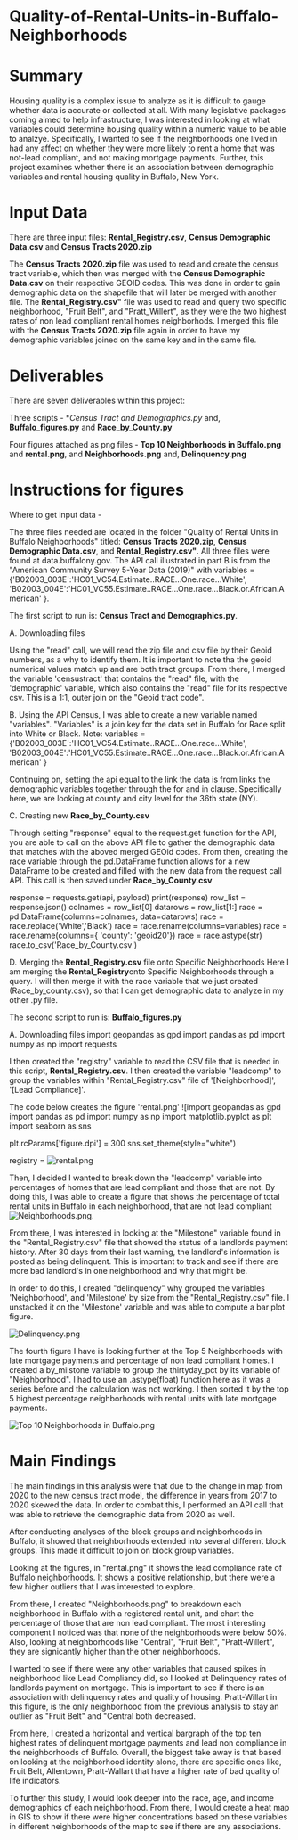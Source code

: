# Quality-of-Rental-Units-in-Buffalo-Neighborhoods


# Summary

Housing quality is a complex issue to analyze as it is difficult to gauge whether data is accurate or collected at all. With many legislative packages coming aimed to help infrastructure, I was interested in looking at what variables could determine housing quality within a numeric value to be able to analzye. Specifically, I wanted to see if the neighborhoods one lived in had any affect on whether they were more likely to rent a home that was not-lead compliant, and not making mortgage payments. Further, this project examines whether there is an association between demographic variables and rental housing quality in Buffalo, New York.

# Input Data

There are three input files: **Rental_Registry.csv**, **Census Demographic Data.csv** and **Census Tracts 2020.zip**

The **Census Tracts 2020.zip** file was used to read and create the census tract variable, which then was merged with the **Census Demographic Data.csv** on their respective GEOID codes. This was done in order to gain demographic data on the shapefile that will later be merged with another file. 
The **Rental_Registry.csv"** file was used to read and query two specific neighborhood, "Fruit Belt", and "Pratt_Willert", as they were the two highest rates of non lead compliant rental homes neighborhods. I merged this file with the **Census Tracts 2020.zip** file again in order to have my demographic variables joined on the same key and in the same file. 

# Deliverables 

There are seven deliverables within this project:

Three scripts -  **Census Tract and Demographics.py* and, **Buffalo_figures.py** and **Race_by_County.py**

Four figures attached as png files - **Top 10 Neighborhoods in Buffalo.png** and **rental.png**, and **Neighborhoods.png** and, **Delinquency.png**



# Instructions for figures

Where to get input data - 

The three files needed are located in the folder "Quality of Rental Units in Buffalo Neighborhoods" titled: **Census Tracts 2020.zip**, **Census Demographic Data.csv**, and **Rental_Registry.csv"**. All three files were found at data.buffalony.gov. The API call illustrated in part B is from the "American Community Survey 5-Year Data (2019)" with 
variables = {'B02003_003E':'HC01_VC54.Estimate..RACE...One.race...White',
            'B02003_004E':'HC01_VC55.Estimate..RACE...One.race...Black.or.African.American'
            }.
            
  
The first script to run is: **Census Tract and Demographics.py**. 

A. Downloading files 

Using the "read" call, we will read the zip file and csv file by their Geoid numbers, as a why to identify them. It is important to note tha the geoid numerical values match up and are both tract groups. From there, I merged the variable 'censustract' that contains the "read" file, with the 'demographic' variable, which also contains the "read" file for its respective csv. This is a 1:1, outer join on the "Geoid tract code". 

B. Using the API Census, I was able to create a new variable named "variables". "Variables" is a join key for the data set in Buffalo for Race split into White or Black. 
Note: variables = {'B02003_003E':'HC01_VC54.Estimate..RACE...One.race...White',
            'B02003_004E':'HC01_VC55.Estimate..RACE...One.race...Black.or.African.American'
            }

Continuing on, setting the api equal to the link the data is from links the demographic variables together through the for and in clause. Specifically here, we are looking at county and city level for the 36th state (NY). 

C. Creating new **Race_by_County.csv**

Through setting "response" equal to the request.get function for the API, you are able to call on the above API file to gather the demographic data that matches with the aboved merged GEOid codes.
From then, creating the race variable through the pd.DataFrame function allows for a new DataFrame to be created and filled with the new data from the request call API. This call is then saved under **Race_by_County.csv**

response = requests.get(api, payload)
print(response)
row_list = response.json()
colnames = row_list[0]
datarows = row_list[1:]
race = pd.DataFrame(columns=colnames, data=datarows)
race = race.replace('White','Black')
race = race.rename(columns=variables)
race = race.rename(columns={ 'county': 'geoid20'})
race = race.astype(str)
race.to_csv('Race_by_County.csv')

D. Merging the **Rental_Registry.csv** file onto Specific Neighborhoods
Here I am merging the **Rental_Registry**onto Specific Neighborhoods through a query. I will then merge it with
the race variable that we just created (Race_by_county.csv), so that I can get demographic data to analyze in my other .py file.

The second script to run is: **Buffalo_figures.py**

A. Downloading files
import geopandas as gpd
import pandas as pd
import numpy as np 
import requests

I then created the "registry" variable to read the CSV file that is needed in this script, **Rental_Registry.csv**. I then created the variable "leadcomp" to group the variables within "Rental_Registry.csv" file of '[Neighborhood]', '[Lead Compliance]'.

The code below creates the figure 'rental.png'
![import geopandas as gpd
import pandas as pd
import numpy as np 
import matplotlib.pyplot as plt
import seaborn as sns

plt.rcParams['figure.dpi'] = 300
sns.set_theme(style="white")

registry = ![rental.png](image.png)

Then, I decided I wanted to break down the "leadcomp" variable into percentages of homes that are lead compliant and those that are not. By doing this, I was able to create a figure that shows the percentage of total rental units in Buffalo in each neighborhood, that are not lead compliant
![Neighborhoods.png](image.png).

From there, I was interested in looking at the "Milestone" variable found in the "Rental_Registry.csv" file that showed the status of a landlords payment history. After 30 days from their last warning, the landlord's information is posted as being delinquent. This is important to track and see if there are more bad landlord's in one neighborhood and why that might be. 

In order to do this, I created "delinquency" why grouped the variables 'Neighborhood', and 'Milestone' by size from the "Rental_Registry.csv" file. I unstacked it on the 'Milestone' variable and was able to compute a bar plot figure. 

![Delinquency.png](image.png)


The fourth figure I have is looking further at the Top 5 Neighborhoods with late mortgage payments and percentage of non lead compliant homes.  I created a by_milstone variable to group the thirtyday_pct by its variable of "Neighborhood". I had to use an .astype(float) function here as it was a series before and the calculation was not working. I then sorted it by the top 5 highest percentage neighborhoods with rental units with late mortgage payments. 


![Top 10 Neighborhoods in Buffalo.png](image.png)

# Main Findings
The main findings in this analysis were that due to the change in map from 2020 to the new census tract model, the difference in years from 2017 to 2020 skewed the data. In order to combat this, I performed an API call that was able to retrieve the demographic data from 2020 as well. 

After conducting analyses of the block groups and neighborhoods in Buffalo, it showed that neighborhoods extended into several different block groups. This made it difficult to join on block group variables. 

Looking at the figures, in "rental.png" it shows the lead compliance rate of Buffalo neighborhoods. It shows a positive relationship, but there were a few higher outliers that I was interested to explore. 

From there, I created "Neighborhoods.png" to breakdown each neighborhood in Buffalo with a registered rental unit, and chart the percentage of those that are non lead compliant. The most interesting component I noticed was that none of the neighborhoods were below 50%. Also, looking at neighborhoods like "Central", "Fruit Belt", "Pratt-Willert", they are signicantly higher than the other neighborhoods. 

I wanted to see if there were any other variables that caused spikes in neighborhood like Lead Compliancy did, so I looked at Delinquency rates of landlords payment on mortgage. This is important to see if there is an association with delinquency rates and quality of housing. Pratt-Willart in this figure, is the only neighborhood from the previous analysis to stay an outlier as "Fruit Belt" and "Central both decreased. 

From here, I created a horizontal and vertical bargraph of the top ten highest rates of delinquent mortgage payments and lead non compliance in the neighborhoods of Buffalo. Overall, the biggest take away is that based on looking at the neighborhood identity alone, there are specific ones like, Fruit Belt, Allentown, Pratt-Wallart that have a higher rate of bad quality of life indicators. 

To further this study, I would look deeper into the race, age, and income demographics of each neighborhood. From there, I would create a heat map in GIS to show if there were higher concentrations based on these variables in different neighborhoods of the map to see if there are any associations.




